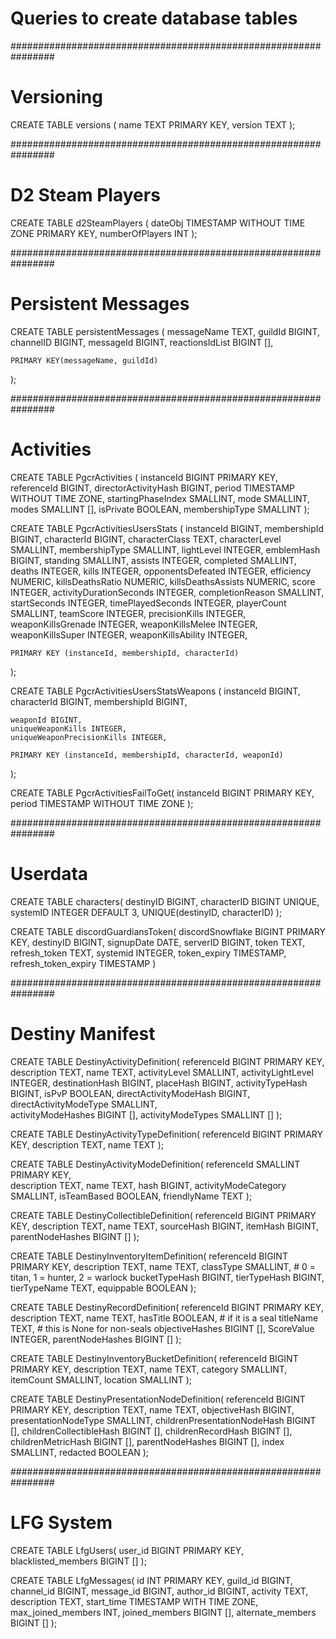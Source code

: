 # Queries to create database tables

################################################################
# Versioning

CREATE TABLE versions (
    name TEXT PRIMARY KEY, 
    version TEXT
);

################################################################
# D2 Steam Players

CREATE TABLE d2SteamPlayers (
    dateObj TIMESTAMP WITHOUT TIME ZONE PRIMARY KEY, 
    numberOfPlayers INT
);

################################################################
# Persistent Messages

CREATE TABLE persistentMessages (
    messageName TEXT, 
    guildId BIGINT, 
    channelID BIGINT, 
    messageId BIGINT, 
    reactionsIdList BIGINT [], 
    
    PRIMARY KEY(messageName, guildId)
);

################################################################
# Activities

CREATE TABLE PgcrActivities (
	instanceId BIGINT PRIMARY KEY, 
	referenceId BIGINT,
	directorActivityHash BIGINT,
	period TIMESTAMP WITHOUT TIME ZONE,
	startingPhaseIndex SMALLINT,
	mode SMALLINT,
	modes SMALLINT [],
	isPrivate BOOLEAN,
	membershipType SMALLINT
);

CREATE TABLE PgcrActivitiesUsersStats (
	instanceId BIGINT,
	membershipId BIGINT,
	characterId BIGINT,
	characterClass TEXT,
	characterLevel SMALLINT,
	membershipType SMALLINT,
	lightLevel INTEGER,
	emblemHash BIGINT,
	standing SMALLINT,
	assists INTEGER,
	completed SMALLINT,
	deaths INTEGER,
	kills INTEGER,
	opponentsDefeated INTEGER,
	efficiency NUMERIC,
	killsDeathsRatio NUMERIC,
	killsDeathsAssists NUMERIC,
	score INTEGER,
	activityDurationSeconds INTEGER,
	completionReason SMALLINT,
	startSeconds INTEGER,
	timePlayedSeconds INTEGER,
	playerCount SMALLINT,
	teamScore INTEGER,
	precisionKills INTEGER,
	weaponKillsGrenade INTEGER,
	weaponKillsMelee INTEGER,
	weaponKillsSuper INTEGER,
	weaponKillsAbility INTEGER,
	
	PRIMARY KEY (instanceId, membershipId, characterId)
);

CREATE TABLE PgcrActivitiesUsersStatsWeapons (
	instanceId BIGINT,
	characterId BIGINT,
	membershipId BIGINT,
	
	weaponId BIGINT,
	uniqueWeaponKills INTEGER,
	uniqueWeaponPrecisionKills INTEGER,

	PRIMARY KEY (instanceId, membershipId, characterId, weaponId)
);

CREATE TABLE PgcrActivitiesFailToGet(
	instanceId BIGINT PRIMARY KEY,
	period TIMESTAMP WITHOUT TIME ZONE
);

################################################################
# Userdata

CREATE TABLE characters(
	destinyID BIGINT,
	characterID BIGINT UNIQUE,
	systemID INTEGER DEFAULT 3,
	UNIQUE(destinyID, characterID)
);


CREATE TABLE discordGuardiansToken(
	discordSnowflake BIGINT PRIMARY KEY,
	destinyID BIGINT,
	signupDate DATE,
	serverID BIGINT,
	token TEXT,
	refresh_token TEXT,
	systemid INTEGER,
	token_expiry TIMESTAMP,
	refresh_token_expiry TIMESTAMP
)

################################################################
# Destiny Manifest

CREATE TABLE DestinyActivityDefinition(
	referenceId BIGINT PRIMARY KEY,
	description TEXT,
	name TEXT,
	activityLevel SMALLINT,
	activityLightLevel INTEGER,
	destinationHash BIGINT,
	placeHash BIGINT,
	activityTypeHash BIGINT,
	isPvP BOOLEAN,
	directActivityModeHash BIGINT,    
	directActivityModeType SMALLINT,  
	activityModeHashes BIGINT [],
	activityModeTypes SMALLINT []
);

CREATE TABLE DestinyActivityTypeDefinition(
	referenceId BIGINT PRIMARY KEY,
	description TEXT,
	name TEXT
);

CREATE TABLE DestinyActivityModeDefinition(
	referenceId SMALLINT PRIMARY KEY,               
	description TEXT,
	name TEXT,
	hash BIGINT,
	activityModeCategory SMALLINT,
	isTeamBased BOOLEAN,
	friendlyName TEXT
);

CREATE TABLE DestinyCollectibleDefinition(
	referenceId BIGINT PRIMARY KEY,
	description TEXT,
	name TEXT,
	sourceHash BIGINT,
	itemHash BIGINT,
	parentNodeHashes BIGINT []
);

CREATE TABLE DestinyInventoryItemDefinition(
	referenceId BIGINT PRIMARY KEY,
	description TEXT,
	name TEXT,
	classType SMALLINT,                         # 0 = titan, 1 = hunter, 2 = warlock
	bucketTypeHash BIGINT,
	tierTypeHash BIGINT,
	tierTypeName TEXT,
	equippable BOOLEAN
);

CREATE TABLE DestinyRecordDefinition(
	referenceId BIGINT PRIMARY KEY,
	description TEXT,
	name TEXT,
	hasTitle BOOLEAN,                           # if it is a seal
	titleName TEXT,                             # this is None for non-seals
	objectiveHashes BIGINT [],
	ScoreValue INTEGER,
	parentNodeHashes BIGINT []
);

CREATE TABLE DestinyInventoryBucketDefinition(
	referenceId BIGINT PRIMARY KEY,
	description TEXT,
	name TEXT,
	category SMALLINT,
	itemCount SMALLINT,
	location SMALLINT
);

CREATE TABLE DestinyPresentationNodeDefinition(
	referenceId BIGINT PRIMARY KEY,
	description TEXT,
	name TEXT,
	objectiveHash BIGINT,
	presentationNodeType SMALLINT,
	childrenPresentationNodeHash BIGINT [],
	childrenCollectibleHash BIGINT [],
	childrenRecordHash BIGINT [],
	childrenMetricHash BIGINT [],
	parentNodeHashes BIGINT [],
	index SMALLINT,
	redacted BOOLEAN
);

################################################################
# LFG System

CREATE TABLE LfgUsers(
	user_id BIGINT PRIMARY KEY,
	blacklisted_members BIGINT []
);

CREATE TABLE LfgMessages(
	id INT PRIMARY KEY,
	guild_id BIGINT,
	channel_id BIGINT,
	message_id BIGINT,
	author_id BIGINT,
	activity TEXT,
	description TEXT,
	start_time TIMESTAMP WITH TIME ZONE,
	max_joined_members INT,
	joined_members BIGINT [],
	alternate_members BIGINT []
);
